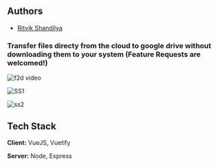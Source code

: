 
## Authors

- [Ritvik Shandilya](https://github.com/ritvikshandilya)


### Transfer files directy from the cloud to google drive without downloading them to your system (Feature Requests are welcomed!)

![f2d video](https://user-images.githubusercontent.com/5859629/157323083-8e0bd4e6-0238-4b71-a3f1-4317bb999944.gif)

![SS1](https://user-images.githubusercontent.com/5859629/157323095-ea89a58d-740b-403d-b2fc-6397e90617af.png)

![ss2](https://user-images.githubusercontent.com/5859629/157323116-42ffbf09-a8eb-43e0-a2a7-bb1a8345bee2.png)

## Tech Stack

**Client:** VueJS, Vuetify

**Server:** Node, Express
